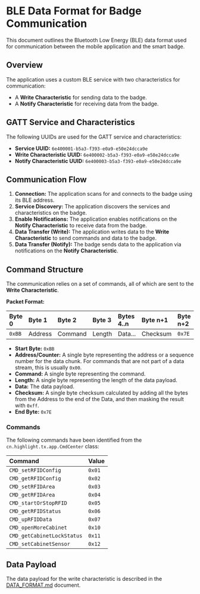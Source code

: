 # BLE Data Format for Badge Communication

This document outlines the Bluetooth Low Energy (BLE) data format used for communication between the mobile application and the smart badge.

## Overview

The application uses a custom BLE service with two characteristics for communication:

*   A **Write Characteristic** for sending data to the badge.
*   A **Notify Characteristic** for receiving data from the badge.

## GATT Service and Characteristics

The following UUIDs are used for the GATT service and characteristics:

*   **Service UUID:** `6e400001-b5a3-f393-e0a9-e50e24dcca9e`
*   **Write Characteristic UUID:** `6e400002-b5a3-f393-e0a9-e50e24dcca9e`
*   **Notify Characteristic UUID:** `6e400003-b5a3-f393-e0a9-e50e24dcca9e`

## Communication Flow

1.  **Connection:** The application scans for and connects to the badge using its BLE address.
2.  **Service Discovery:** The application discovers the services and characteristics on the badge.
3.  **Enable Notifications:** The application enables notifications on the **Notify Characteristic** to receive data from the badge.
4.  **Data Transfer (Write):** The application writes data to the **Write Characteristic** to send commands and data to the badge.
5.  **Data Transfer (Notify):** The badge sends data to the application via notifications on the **Notify Characteristic**.

## Command Structure

The communication relies on a set of commands, all of which are sent to the **Write Characteristic**.

**Packet Format:**

| Byte 0 | Byte 1 | Byte 2 | Byte 3 | Bytes 4..n | Byte n+1 | Byte n+2 |
| :--- | :--- | :--- | :--- | :--- | :--- | :--- |
| `0xBB` | Address | Command | Length | Data... | Checksum | `0x7E` |

*   **Start Byte:** `0xBB`
*   **Address/Counter:** A single byte representing the address or a sequence number for the data chunk. For commands that are not part of a data stream, this is usually `0x00`.
*   **Command:** A single byte representing the command.
*   **Length:** A single byte representing the length of the data payload.
*   **Data:** The data payload.
*   **Checksum:** A single byte checksum calculated by adding all the bytes from the Address to the end of the Data, and then masking the result with `0xff`.
*   **End Byte:** `0x7E`

### Commands

The following commands have been identified from the `cn.highlight.tx.app.CmdCenter` class:

| Command | Value |
| :--- | :--- |
| `CMD_setRFIDConfig` | `0x01` |
| `CMD_getRFIDConfig` | `0x02` |
| `CMD_setRFIDArea` | `0x03` |
| `CMD_getRFIDArea` | `0x04` |
| `CMD_startOrStopRFID` | `0x05` |
| `CMD_getRFIDStatus` | `0x06` |
| `CMD_upRFIDData` | `0x07` |
| `CMD_openMoreCabinet` | `0x10` |
| `CMD_getCabinetLockStatus` | `0x11` |
| `CMD_setCabinetSensor` | `0x12` |

## Data Payload

The data payload for the write characteristic is described in the [DATA_FORMAT.md](DATA_FORMAT.md) document.